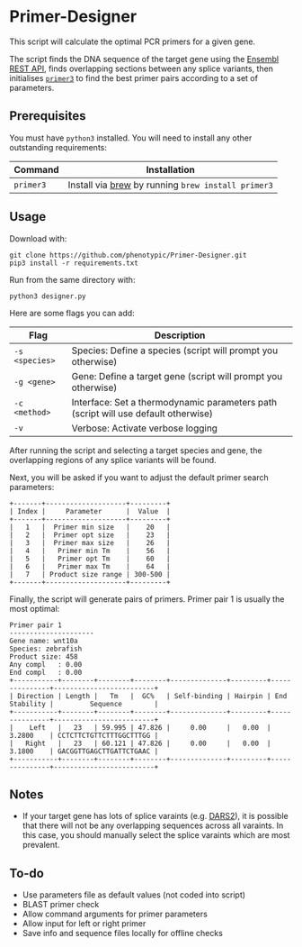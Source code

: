 # Primer-Designer

This script will calculate the optimal PCR primers for a given gene.

The script finds the DNA sequence of the target gene using the [Ensembl REST API](https://rest.ensembl.org), finds overlapping sections between any splice variants, then initialises [`primer3`](https://github.com/primer3-org/primer3) to find the best primer pairs according to a set of parameters.

## Prerequisites

You must have `python3` installed. You will need to install any other outstanding requirements:

| Command | Installation |
| --- | --- |
| `primer3` | Install via [brew](https://brew.sh) by running `brew install primer3` |

## Usage

Download with:
```
git clone https://github.com/phenotypic/Primer-Designer.git
pip3 install -r requirements.txt
```

Run from the same directory with:
```
python3 designer.py
```

Here are some flags you can add:

| Flag | Description |
| --- | --- |
| `-s <species>` | Species: Define a species (script will prompt you otherwise) |
| `-g <gene>` | Gene: Define a target gene (script will prompt you otherwise) |
| `-c <method>` | Interface: Set a thermodynamic parameters path (script will use default otherwise) |
| `-v` | Verbose: Activate verbose logging |

After running the script and selecting a target species and gene, the overlapping regions of any splice variants will be found.

Next, you will be asked if you want to adjust the default primer search parameters:

```
+-------+--------------------+---------+
| Index |     Parameter      |  Value  |
+-------+--------------------+---------+
|   1   |  Primer min size   |    20   |
|   2   |  Primer opt size   |    23   |
|   3   |  Primer max size   |    26   |
|   4   |   Primer min Tm    |    56   |
|   5   |   Primer opt Tm    |    60   |
|   6   |   Primer max Tm    |    64   |
|   7   | Product size range | 300-500 |
+-------+--------------------+---------+
```

Finally, the script will generate pairs of primers. Primer pair 1 is usually the most optimal:

```
Primer pair 1
---------------------
Gene name: wnt10a
Species: zebrafish
Product size: 458
Any compl   : 0.00
End compl   : 0.00
+-----------+--------+--------+--------+--------------+---------+---------------+-------------------------+
| Direction | Length |   Tm   |  GC%   | Self-binding | Hairpin | End Stability |         Sequence        |
+-----------+--------+--------+--------+--------------+---------+---------------+-------------------------+
|    Left   |   23   | 59.995 | 47.826 |     0.00     |   0.00  |     3.2800    | CCTCTTCTGTTCTTTGGCTTTGG |
|   Right   |   23   | 60.121 | 47.826 |     0.00     |   0.00  |     3.1800    | GACGGTTGAGCTTGATTCTGAAC |
+-----------+--------+--------+--------+--------------+---------+---------------+-------------------------+
```

## Notes

- If your target gene has lots of splice varaints (e.g. [DARS2](https://ensembl.org/Homo_sapiens/Gene/Summary?db=core;g=ENSG00000117593;r=1:173824653-173858808)), it is possible that there will not be any overlapping sequences across all varaints. In this case, you should manually select the splice varaints which are most prevalent.

## To-do

- Use parameters file as default values (not coded into script)
- BLAST primer check
- Allow command arguments for primer parameters
- Allow input for left or right primer
- Save info and sequence files locally for offline checks
